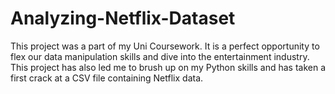 # Analyzing-Netflix-Dataset
This project was a part of my Uni Coursework. It is a perfect opportunity to flex our data manipulation skills and dive into the entertainment industry. This project has also led me to  brush up on my Python skills and has taken a first crack at a CSV file containing Netflix data. 
